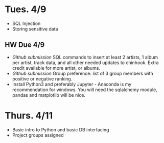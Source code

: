 # Tues. 4/9
* SQL Injection
* Storing sensitive data

## HW Due 4/9
* *Github submission* SQL commands to insert at least 2 artists, 1 album per artist, track data, and all other needed updates to chinhook. Extra credit available for more artist, or albums.
* *Github submission* Group preference: list of 3 group members with positive or negative ranking.
* Install Python3 and preferably Jupyter - Anaconda is my recommendation for windows. You will need the sqlalchemy module, pandas and matplotlib will be nice.

# Thurs. 4/11
* Basic intro to Python and basic DB interfacing
* Project groups assigned 
